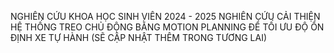 NGHIÊN CỨU KHOA HỌC SINH VIÊN 2024 - 2025
NGHIÊN CỨU CẢI THIỆN HỆ THỐNG TREO CHỦ ĐỘNG BẰNG MOTION PLANNING ĐỂ TỐI ƯU ĐỘ ỔN ĐỊNH XE TỰ HÀNH
(SẼ CẬP NHẬT THÊM TRONG TƯƠNG LAI)

